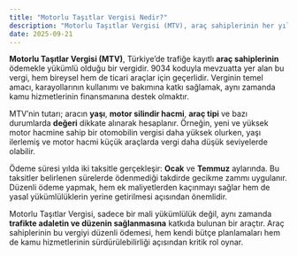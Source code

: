 ```yaml
---
title: "Motorlu Taşıtlar Vergisi Nedir?"
description: "Motorlu Taşıtlar Vergisi (MTV), araç sahiplerinin her yıl Ocak ve Temmuz aylarında ödemekle yükümlü olduğu, aracın yaşı ve motor hacmine göre hesaplanan bir vergidir."
date: 2025-09-21
---
```


**Motorlu Taşıtlar Vergisi (MTV)**, Türkiye’de trafiğe kayıtlı **araç sahiplerinin** ödemekle yükümlü olduğu bir
vergidir. 9034 koduyla mevzuatta yer alan bu vergi, hem bireysel hem de ticari araçlar için geçerlidir. Verginin temel
amacı, karayollarının kullanımı ve bakımına katkı sağlamak, aynı zamanda kamu hizmetlerinin finansmanına destek
olmaktır.

MTV’nin tutarı; aracın **yaşı**, **motor silindir hacmi**, **araç tipi** ve bazı durumlarda **değeri** dikkate alınarak
hesaplanır. Örneğin, yeni ve yüksek motor hacmine sahip bir otomobilin vergisi daha yüksek olurken, yaşı ilerlemiş ve
motor hacmi küçük araçlarda vergi daha düşük seviyelerde olabilir.

Ödeme süresi yılda iki taksitle gerçekleşir: **Ocak** ve **Temmuz** aylarında. Bu taksitler belirlenen sürelerde
ödenmediği takdirde gecikme zammı uygulanır. Düzenli ödeme yapmak, hem ek maliyetlerden kaçınmayı sağlar hem de yasal
yükümlülüklerin yerine getirilmesi açısından önemlidir.

Motorlu Taşıtlar Vergisi, sadece bir mali yükümlülük değil, aynı zamanda **trafikte adaletin ve düzenin sağlanmasına**
katkıda bulunan bir araçtır. Araç sahiplerinin bu vergiyi düzenli ödemesi, hem kendi bütçe planlamaları hem de kamu
hizmetlerinin sürdürülebilirliği açısından kritik rol oynar.
